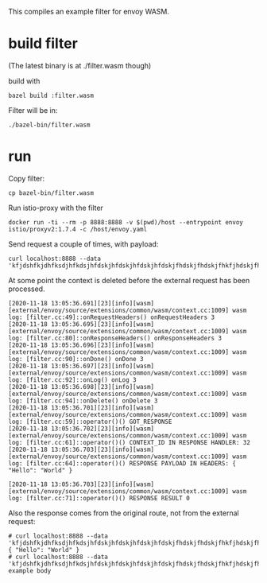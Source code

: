 This compiles an example filter for envoy WASM.

# build filter
(The latest binary is at ./filter.wasm though)

build with
```
bazel build :filter.wasm
```

Filter will be in:
```
./bazel-bin/filter.wasm
```

# run 

Copy filter:

```
cp bazel-bin/filter.wasm
```

Run istio-proxy with the filter

```
docker run -ti --rm -p 8888:8888 -v $(pwd)/host --entrypoint envoy istio/proxyv2:1.7.4 -c /host/envoy.yaml
```



Send request a couple of times, with payload:
```
curl localhost:8888 --data 'kfjdshfkjdhfksdjhfkdsjhfdskjhfdskjhfdskjhfdskjfhdskjfhdskjfhkfjhdskjfhdskjfhdskjfh'
```

At some point the context is deleted before the external request has been processed.

```
[2020-11-18 13:05:36.691][23][info][wasm] [external/envoy/source/extensions/common/wasm/context.cc:1009] wasm log: [filter.cc:49]::onRequestHeaders() onRequestHeaders 3
[2020-11-18 13:05:36.695][23][info][wasm] [external/envoy/source/extensions/common/wasm/context.cc:1009] wasm log: [filter.cc:80]::onResponseHeaders() onResponseHeaders 3
[2020-11-18 13:05:36.696][23][info][wasm] [external/envoy/source/extensions/common/wasm/context.cc:1009] wasm log: [filter.cc:90]::onDone() onDone 3
[2020-11-18 13:05:36.697][23][info][wasm] [external/envoy/source/extensions/common/wasm/context.cc:1009] wasm log: [filter.cc:92]::onLog() onLog 3
[2020-11-18 13:05:36.698][23][info][wasm] [external/envoy/source/extensions/common/wasm/context.cc:1009] wasm log: [filter.cc:94]::onDelete() onDelete 3
[2020-11-18 13:05:36.701][23][info][wasm] [external/envoy/source/extensions/common/wasm/context.cc:1009] wasm log: [filter.cc:59]::operator()() GOT_RESPONSE
[2020-11-18 13:05:36.702][23][info][wasm] [external/envoy/source/extensions/common/wasm/context.cc:1009] wasm log: [filter.cc:61]::operator()() CONTEXT_ID IN RESPONSE HANDLER: 32
[2020-11-18 13:05:36.703][23][info][wasm] [external/envoy/source/extensions/common/wasm/context.cc:1009] wasm log: [filter.cc:64]::operator()() RESPONSE PAYLOAD IN HEADERS: { "Hello": "World" }

[2020-11-18 13:05:36.703][23][info][wasm] [external/envoy/source/extensions/common/wasm/context.cc:1009] wasm log: [filter.cc:71]::operator()() RESPONSE RESULT 0
```

Also the response comes from the original route, not from the external request:
```
# curl localhost:8888 --data 'kfjdshfkjdhfksdjhfkdsjhfdskjhfdskjhfdskjhfdskjfhdskjfhdskjfhkfjhdskjfhdskjfhdskjfh'
{ "Hello": "World" }
# curl localhost:8888 --data 'kfjdshfkjdhfksdjhfkdsjhfdskjhfdskjhfdskjhfdskjfhdskjfhdskjfhkfjhdskjfhdskjfhdskjfh'
example body
```